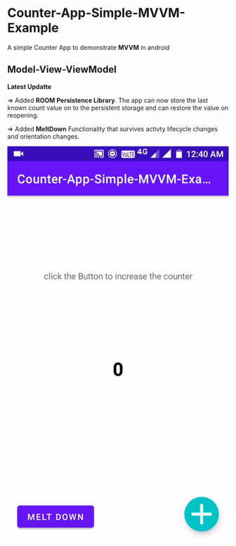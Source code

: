 # Counter-App-Simple-MVVM-Example
A simple Counter App to demonstrate **MVVM** in android  
  
  
  
  
## Model-View-ViewModel 

**Latest Updatte**  

=> Added **ROOM Persistence Library**. The app can now store the last known count value on to the persistent storage and can restore the value on reopening.  

=> Added **MeltDown** Functionality that survives activty lifecycle changes and orientation changes.  

  
  
  
  
![screenshot](sample.gif)
